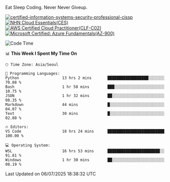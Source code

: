 Eat Sleep Coding.
Never Never Giveup.

[![certified-information-systems-security-professional-cissp](https://github.com/user-attachments/assets/d259884f-7f9a-4d80-a663-6968ead7464a)](https://www.credly.com/badges/f394a010-85a0-450b-9136-8043af01d71c/public_url)
[![NHN Cloud Essentials(CES)](https://github.com/user-attachments/assets/f405dcae-c923-424d-927f-e993bac10fa9)](https://www.nhncloud.com/kr/edu/certification/search)
[![AWS Certified Cloud Practitioner(CLF-C02)](https://github.com/user-attachments/assets/5199a6f5-42d5-4e70-b493-16c3fd42e691)](https://www.credly.com/badges/235e2b66-a782-4a21-ac77-ac4e42037113)
[![Microsoft Certified: Azure Fundamentals(AZ-900)](https://github.com/user-attachments/assets/7eb23f86-6311-42f9-83ab-166a25656710)](https://learn.microsoft.com/en-us/users/tiaz0128/credentials/ca6706271c8233ef)

<!--START_SECTION:waka-->
![Code Time](http://img.shields.io/badge/Code%20Time-4%2C261%20hrs%2036%20mins-blue)

📊 **This Week I Spent My Time On** 

```text
🕑︎ Time Zone: Asia/Seoul

💬 Programming Languages: 
Python                   13 hrs 2 mins       ██████████████████░░░░░░░   70.88 % 
Bash                     1 hr 58 mins        ███░░░░░░░░░░░░░░░░░░░░░░   10.75 % 
JSON                     1 hr 32 mins        ██░░░░░░░░░░░░░░░░░░░░░░░   08.35 % 
Markdown                 44 mins             █░░░░░░░░░░░░░░░░░░░░░░░░   04.07 % 
Text                     30 mins             █░░░░░░░░░░░░░░░░░░░░░░░░   02.80 % 

🔥 Editors: 
VS Code                  18 hrs 24 mins      █████████████████████████   100.00 % 

💻 Operating System: 
WSL                      16 hrs 53 mins      ███████████████████████░░   91.81 % 
Windows                  1 hr 30 mins        ██░░░░░░░░░░░░░░░░░░░░░░░   08.19 % 
```


 Last Updated on 06/07/2025 18:38:32 UTC
<!--END_SECTION:waka-->
